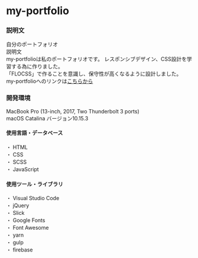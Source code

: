 # my-portfolio  

### 説明文

自分のポートフォリオ  
説明文  
my-portfolioは私のポートフォリオです。 レスポンシブデザイン、CSS設計を学習する為に作りました。  
「FLOCSS」で作ることを意識し、保守性が高くなるように設計しました。  
my-portfolioへのリンクは[こちらから](https://my-portfolio-a7e18.firebaseapp.com/)

### 開発環境
MacBook Pro (13-inch, 2017, Two Thunderbolt 3 ports)  
macOS Catalina  バージョン10.15.3  

#### 使用言語・データベース

・  HTML  
・  CSS  
・  SCSS  
・  JavaScript  

#### 使用ツール・ライブラリ

・  Visual Studio Code  
・  jQuery  
・  Slick  
・  Google Fonts  
・  Font Awesome  
・  yarn  
・  gulp  
・  firebase
